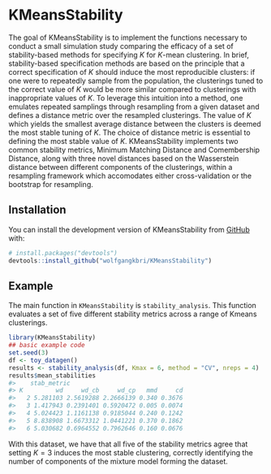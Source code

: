 
<!-- README.md is generated from README.Rmd. Please edit that file -->

# KMeansStability

<!-- badges: start -->
<!-- badges: end -->

The goal of KMeansStability is to implement the functions necessary to
conduct a small simulation study comparing the efficacy of a set of
stability-based methods for specifying $K$ for $K$-mean clustering. In
brief, stability-based specification methods are based on the principle
that a correct specification of $K$ should induce the most reproducible
clusters: if one were to repeatedly sample from the population, the
clusterings tuned to the correct value of $K$ would be more similar
compared to clusterings with inappropriate values of $K$. To leverage
this intuition into a method, one emulates repeated samplings through
resampling from a given dataset and defines a distance metric over the
resampled clusterings. The value of $K$ which yields the smallest
average distance between the clusters is deemed the most stable tuning
of $K$. The choice of distance metric is essential to defining the most
stable value of $K$. KMeansStability implements two common stability
metrics, Minimum Matching Distance and Comembership Distance, along with
three novel distances based on the Wasserstein distance between
different components of the clusterings, within a resampling framework
which accomodates either cross-validation or the bootstrap for
resampling.

## Installation

You can install the development version of KMeansStability from
[GitHub](https://github.com/) with:

``` r
# install.packages("devtools")
devtools::install_github("wolfgangkbri/KMeansStability")
```

## Example

The main function in `KMeansStability` is `stability_analysis`. This
function evaluates a set of five different stability metrics across a
range of Kmeans clusterings.

``` r
library(KMeansStability)
## basic example code
set.seed(3)
df <- toy_datagen()
results <- stability_analysis(df, Kmax = 6, method = "CV", nreps = 4)
results$mean_stabilities
#>    stab_metric
#> K         wd     wd_cb     wd_cp   mmd     cd
#>   2 5.281103 2.5619288 2.2666139 0.340 0.3676
#>   3 1.417943 0.2391401 0.5920472 0.005 0.0074
#>   4 5.024423 1.1161138 0.9185044 0.240 0.1242
#>   5 8.838908 1.6673312 1.0441221 0.370 0.1862
#>   6 5.030682 0.6964552 0.7962646 0.160 0.0676
```

With this dataset, we have that all five of the stability metrics agree
that setting $K=3$ induces the most stable clustering, correctly
identifying the number of components of the mixture model forming the
dataset.
